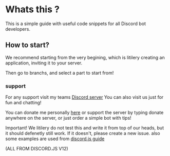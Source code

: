 # Whats this ?
This is a simple guide with useful code snippets for all Discord bot developers.

## How to start? 
We recommend starting from the very begining, which is litilery creating an application, inviting it to your server.

Then go to branchs, and select a part to start from!

### support
For any support visit my teams [Discord server](https://discord.gg/UTy6nPpjPt)
You can also visit us just for fun and chatting!

You can donate me personally [here](https://patreon.com/SmugTheKiler) or support the server by typing donate anywhere on the server,
or just order a simple bot with tips!

Important!
We litilery do not test this and write it from top of our heads, but it should defenetly still work. 
If it doesn't, please create a new issue.
also some examples are used from [discord.js guide](https://discordjs.guide)

(ALL FROM DISCORD.JS V12)
